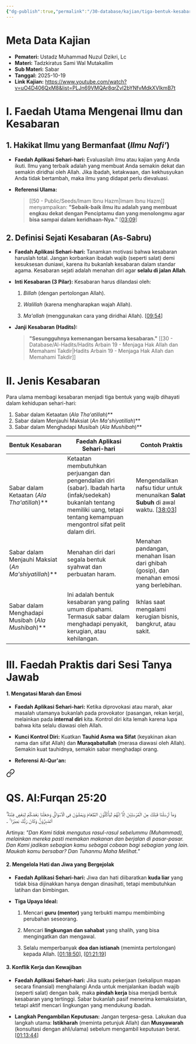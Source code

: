 ```yaml
---
{"dg-publish":true,"permalink":"/30-database/kajian/tiga-bentuk-kesabaran/","tags":["kajian"]}
---
```





# Meta Data Kajian 
<div><ul class="dataview list-view-ul"><li><span><strong>Pemateri:</strong> Ustadz Muhammad Nuzul Dzikri, Lc</span></li><li><span><strong>Materi:</strong> Tadzkiratus Sami Wal Mutakallim</span></li><li><span><strong>Sub Materi:</strong> Sabar</span></li><li><span><strong>Tanggal:</strong> 2025-10-19</span></li><li><span><strong>Link Kajian:</strong> <a rel="noopener nofollow" class="external-link" href="https://www.youtube.com/watch?v=uO4D406QxM8&amp;list=PLJn69VMQAr8qrZvI2bYNfvMdkXVlkmB7t" target="_blank">https://www.youtube.com/watch?v=uO4D406QxM8&amp;list=PLJn69VMQAr8qrZvI2bYNfvMdkXVlkmB7t</a></span></li></ul></div>


# I. Faedah Utama Mengenai Ilmu dan Kesabaran

## 1. Hakikat Ilmu yang Bermanfaat (_Ilmu Nafi’_)

- **Faedah Aplikasi Sehari-hari:** Evaluasilah ilmu atau kajian yang Anda ikuti. Ilmu yang terbaik adalah yang membuat Anda semakin dekat dan semakin diridhai oleh Allah. Jika ibadah, ketakwaan, dan kekhusyukan Anda tidak bertambah, maka ilmu yang didapat perlu dievaluasi.
    
- **Referensi Ulama:**
    
    > [[50 - Public/Seeds/Imam Ibnu Hazm\|Imam Ibnu Hazm]] menyampaikan: **"Sebaik-baik ilmu itu adalah yang membuat engkau dekat dengan Penciptamu dan yang menolongmu agar bisa sampai dalam keridhaan-Nya."** [[03:09](http://www.youtube.com/watch?v=uO4D406QxM8&t=189)]
    

## 2. Definisi Sejati Kesabaran (As-Sabru)

- **Faedah Aplikasi Sehari-hari:** Tanamkan motivasi bahwa kesabaran haruslah total. Jangan korbankan ibadah wajib (seperti salat) demi kesuksesan duniawi, karena itu bukanlah kesabaran dalam standar agama. Kesabaran sejati adalah menahan diri agar **selalu di jalan Allah**.
    
- **Inti Kesabaran (3 Pilar):** Kesabaran harus dilandasi oleh:
    
    1. _Billah_ (dengan pertolongan Allah).
        
    2. _Walillah_ (karena mengharapkan wajah Allah).
        
    3. _Ma'allah_ (menggunakan cara yang diridhai Allah). [[09:54](http://www.youtube.com/watch?v=uO4D406QxM8&t=594)]
        
- **Janji Kesabaran (Hadits):**
    
    > **"Sesungguhnya kemenangan bersama kesabaran."** [[30 - Database/Al-Hadits/Hadits Arbain 19 - Menjaga Hak Allah dan Memahami Takdir\|Hadits Arbain 19 - Menjaga Hak Allah dan Memahami Takdir]]
    
# II. Jenis Kesabaran
Para ulama membagi kesabaran menjadi tiga bentuk yang wajib dihayati dalam kehidupan sehari-hari:
1. Sabar dalam Ketaatan (_Ala Tha'atillah_)**
2. Sabar dalam Menjauhi Maksiat (_An Ma'shiyatillah_)**
3. Sabar dalam Menghadapi Musibah (_Ala Mushibah_)**

| Bentuk Kesabaran                                     | Faedah Aplikasi Sehari-hari                                                                                                                                                             | Contoh Praktis                                                                                                                         |
| ---------------------------------------------------- | --------------------------------------------------------------------------------------------------------------------------------------------------------------------------------------- | -------------------------------------------------------------------------------------------------------------------------------------- |
| Sabar dalam Ketaatan (_Ala Tha'atillah_)**           | Ketaatan membutuhkan perjuangan dan pengendalian diri (sabar). Ibadah harta (infak/sedekah) bukanlah tentang memiliki uang, tetapi tentang kemampuan mengontrol sifat pelit dalam diri. | Mengendalikan nafsu tidur untuk menunaikan **Salat Subuh** di awal waktu. [[38:03](http://www.youtube.com/watch?v=uO4D406QxM8&t=2283)] |
| Sabar dalam Menjauhi Maksiat (_An Ma'shiyatillah_)** | Menahan diri dari segala bentuk syahwat dan perbuatan haram.                                                                                                                            | Menahan pandangan, menahan lisan dari ghibah (gosip), dan menahan emosi yang berlebihan.                                               |
| Sabar dalam Menghadapi Musibah (_Ala Mushibah_)**    | Ini adalah bentuk kesabaran yang paling umum dipahami. Termasuk sabar dalam menghadapi penyakit, kerugian, atau kehilangan.                                                             | Ikhlas saat mengalami kerugian bisnis, bangkrut, atau sakit.                                                                           |
# III. Faedah Praktis dari Sesi Tanya Jawab

#### 1. Mengatasi Marah dan Emosi

- **Faedah Aplikasi Sehari-hari:** Ketika diprovokasi atau marah, akar masalah utamanya bukanlah pada provokator (pasangan, rekan kerja), melainkan pada **internal diri** kita. Kontrol diri kita lemah karena lupa bahwa kita selalu diawasi oleh Allah.
    
- **Kunci Kontrol Diri:** Kuatkan **Tauhid Asma wa Sifat** (keyakinan akan nama dan sifat Allah) dan **Muraqabatullah** (merasa diawasi oleh Allah). Semakin kuat tauhidnya, semakin sabar menghadapi orang.
    
- **Referensi Al-Qur'an:**
    
<div class="transclusion internal-embed is-loaded"><a class="markdown-embed-link" href="/30-database/al-quran/all-surah/#qs-al-furqan-25-20" aria-label="Open link"><svg xmlns="http://www.w3.org/2000/svg" width="24" height="24" viewBox="0 0 24 24" fill="none" stroke="currentColor" stroke-width="2" stroke-linecap="round" stroke-linejoin="round" class="svg-icon lucide-link"><path d="M10 13a5 5 0 0 0 7.54.54l3-3a5 5 0 0 0-7.07-7.07l-1.72 1.71"></path><path d="M14 11a5 5 0 0 0-7.54-.54l-3 3a5 5 0 0 0 7.07 7.07l1.71-1.71"></path></svg></a><div class="markdown-embed">



# QS. Al:Furqan 25:20
وَمَآ اَرْسَلْنَا قَبْلَكَ مِنَ الْمُرْسَلِيْنَ اِلَّآ اِنَّهُمْ لَيَأْكُلُوْنَ الطَّعَامَ وَيَمْشُوْنَ فِى الْاَسْوَاقِۗ وَجَعَلْنَا بَعْضَكُمْ لِبَعْضٍ فِتْنَةً  ۗ اَتَصْبِرُوْنَۚ وَكَانَ رَبُّكَ بَصِيْرًا ࣖ   ۔

Artinya: *"Dan Kami tidak mengutus rasul-rasul sebelummu (Muhammad), melainkan mereka pasti memakan makanan dan berjalan di pasar-pasar. Dan Kami jadikan sebagian kamu sebagai cobaan bagi sebagian yang lain. Maukah kamu bersabar? Dan Tuhanmu Maha Melihat."*



</div></div>

    

#### 2. Mengelola Hati dan Jiwa yang Bergejolak

- **Faedah Aplikasi Sehari-hari:** Jiwa dan hati diibaratkan **kuda liar** yang tidak bisa dijinakkan hanya dengan dinasihati, tetapi membutuhkan latihan dan bimbingan.
    
- **Tiga Upaya Ideal:**
    
    1. Mencari **guru (mentor)** yang terbukti mampu membimbing perubahan seseorang.
        
    2. Mencari **lingkungan dan sahabat** yang shalih, yang bisa mengingatkan dan mengawal.
        
    3. Selalu memperbanyak **doa dan istianah** (meminta pertolongan) kepada Allah. [[01:18:50](http://www.youtube.com/watch?v=uO4D406QxM8&t=4730)], [[01:21:19](http://www.youtube.com/watch?v=uO4D406QxM8&t=4879)]
        

#### 3. Konflik Kerja dan Kewajiban

- **Faedah Aplikasi Sehari-hari:** Jika suatu pekerjaan (sekalipun mapan secara finansial) menghalangi Anda untuk menjalankan ibadah wajib (seperti salat) dengan baik, maka **pindah kerja** bisa menjadi bentuk kesabaran yang tertinggi. Sabar bukanlah pasif menerima kemaksiatan, tetapi aktif mencari lingkungan yang mendukung ibadah.
    
- **Langkah Pengambilan Keputusan:** Jangan tergesa-gesa. Lakukan dua langkah utama: **Istikharah** (meminta petunjuk Allah) dan **Musyawarah** (konsultasi dengan ahli/ulama) sebelum mengambil keputusan berat. [[01:13:44](http://www.youtube.com/watch?v=uO4D406QxM8&t=4424)]
 